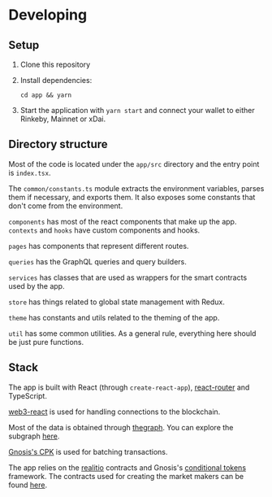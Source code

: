 # Developing

## Setup

1. Clone this repository
2. Install dependencies:

   ```
   cd app && yarn
   ```

3. Start the application with `yarn start` and connect your wallet to either Rinkeby, Mainnet or xDai.

## Directory structure

Most of the code is located under the `app/src` directory and the entry point is `index.tsx`.

The `common/constants.ts` module extracts the environment variables, parses them if necessary, and exports them. It
also exposes some constants that don't come from the environment.

`components` has most of the react components that make up the app. `contexts` and `hooks` have custom components and hooks.

`pages` has components that represent different routes.

`queries` has the GraphQL queries and query builders.

`services` has classes that are used as wrappers for the smart contracts used by the app.

`store` has things related to global state management with Redux.

`theme` has constants and utils related to the theming of the app.

`util` has some common utilities. As a general rule, everything here should be just pure functions.

## Stack

The app is built with React (through `create-react-app`), [react-router](https://reacttraining.com/react-router/) and TypeScript.

[web3-react](https://github.com/NoahZinsmeister/web3-react) is used for handling connections to the blockchain.

Most of the data is obtained through [thegraph](https://thegraph.com). You can explore the subgraph
[here](https://thegraph.com/explorer/subgraph/gnosis/omen).

[Gnosis's CPK](https://github.com/gnosis/contract-proxy-kit) is used for batching transactions.

The app relies on the [realitio](https://realit.io/) contracts and Gnosis's [conditional
tokens](https://docs.gnosis.io/conditionaltokens/) framework. The contracts used for creating the market makers can be
found [here](https://github.com/gnosis/conditional-tokens-market-makers).

